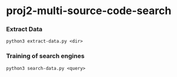 # proj2-multi-source-code-search

### Extract Data
 `python3 extract-data.py <dir>`


### Training of search engines
  `python3 search-data.py <query>`

